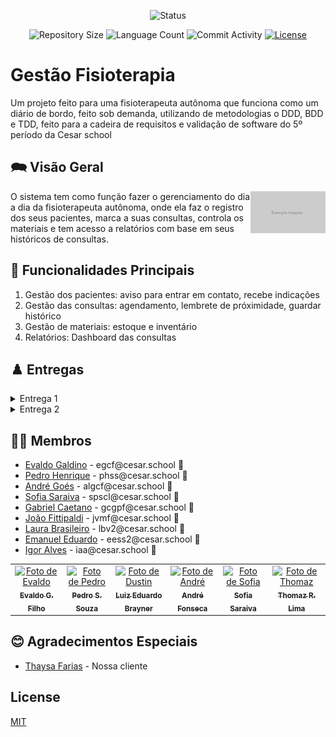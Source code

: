 <p align="center">
  <img
    src="https://img.shields.io/badge/Status-Em%20desenvolvimento-green?style=flat-square"
    alt="Status"
  />
</p>

<p align="center">
  <img
    src="https://img.shields.io/github/repo-size/P-E-N-T-E-S/GerenciamentoFisioterapia?style=flat"
    alt="Repository Size"
  />
  <img
    src="https://img.shields.io/github/languages/count/P-E-N-T-E-S/GerenciamentoFisioterapia?style=flat&logo=python"
    alt="Language Count"
  />
  <img
    src="https://img.shields.io/github/commit-activity/t/P-E-N-T-E-S/GerenciamentoFisioterapia?style=flat&logo=github"
    alt="Commit Activity"
  />
  <a href="LICENSE.md"
    ><img
      src="https://img.shields.io/github/license/P-E-N-T-E-S/GerenciamentoFisioterapia"
      alt="License"
  /></a>
</p>

# Gestão Fisioterapia

Um projeto feito para uma fisioterapeuta autônoma que funciona como um diário de bordo, feito sob demanda, utilizando de metodologias o DDD, BDD e TDD, feito para a cadeira de requisitos e validação de software do 5º período da Cesar school

## 🗪 Visão Geral

<p float="left">

<img align="right" width="120" src="https://raw.githubusercontent.com/iuricode/readme-template/main/repositorio/imagem.png" />

O sistema tem como função fazer o gerenciamento do dia a dia da fisioterapeuta autônoma, onde ela faz o registro dos seus pacientes, marca a suas consultas, controla os materiais e tem acesso a relatórios com base em seus históricos de consultas.
## 🔧 Funcionalidades Principais

1. Gestão dos pacientes: aviso para entrar em contato, recebe indicações
2. Gestão das consultas: agendamento, lembrete de próximidade, guardar histórico
3. Gestão de materiais: estoque e inventário
4. Relatórios: Dashboard das consultas

## ♟️ Entregas

<details>

<summary>Entrega 1</summary>
<ul>
    <li>
    <a  href="https://pentes.avion.io/share/rMEx4uoSs35LaZw2G"
      >Link do Mapa de histórias</a
    >
  </li>
  <li>
    <a  href="https://www.figma.com/design/RQD45wPlrDveFCozzZ16It/Sistema-de-Fisio?node-id=0-1&p=f&t=DX9cQbbUaJInFRp5-0"
      >Protótipo no Figma</a
    >
  </li>
  <li>
    <a  href="https://docs.google.com/document/d/1HD12ChluGqeoDAyACaM8xIHjvtT3AUhvxlN8K0T7qeQ/edit?usp=share_link"
      >Histórias</a
    >
  </li>
  <li>
    <a  href="https://docs.google.com/document/d/1bIRF9bYow_pN9eITrcJNARdONx5PzmwSmZoP3UjmByU/edit?usp=share_link"
      >Descrição do domínio</a
    >
  </li>
</ul>

</details>
<details>

<summary>Entrega 2</summary>
<ul>
  <li>
    <a  href=""
      >Apresentação do Protótipo</a
    >
  </li>
</ul>
</details>

## 👩‍💻 Membros

<ul>
  <li>
    <a href="https://evaldocunhaf.github.io/site-portfolio/">Evaldo Galdino</a> - egcf@cesar.school 📩
  </li>
  <li>
    <a href="">Pedro Henrique</a> - phss@cesar.school 📩
  </li>
  <li>
    <a href="">André Goés</a> - algcf@cesar.school 📩
  </li>
  <li>
    <a href="">Sofia Saraiva</a> - spscl@cesar.school 📩
  </li>
  <li>
    <a href="">Gabriel Caetano</a> - gcgpf@cesar.school 📩
  </li>
  <li>
    <a href="">João Fittipaldi</a> - jvmf@cesar.school 📩
  </li>
   <li>
    <a href="">Laura Brasileiro</a> - lbv2@cesar.school 📩
  </li>
    <li>
    <a href="">Emanuel Eduardo</a> - eess2@cesar.school 📩
  </li>
     <li>
    <a href="">Igor Alves</a> - iaa@cesar.school 📩
  </li>
</ul>

<table>
  <tr>
    <td align="center">
      <a href="https://github.com/evaldocunhaf">
        <img src="https://avatars3.githubusercontent.com/evaldocunhaf" width="100px;" alt="Foto de Evaldo"/><br>
        <sub>
          <b>Evaldo G. Filho</b>
        </sub>
      </a>
    </td>
    <td align="center">
      <a href="https://github.com/hsspedro">
        <img src="https://avatars.githubusercontent.com/hsspedro" width="100px;" alt="Foto de Pedro"/><br>
        <sub>
          <b>Pedro S. Souza</b>
        </sub>
      </a>
    </td>
    <td align="center">
      <a href="https://github.com/Luiz-Edu0202">
        <img src="https://avatars.githubusercontent.com/Luiz-Edu0202" width="100px;" alt="Foto de Dustin"/><br>
        <sub>
          <b>Luiz Eduardo Brayner</b>
        </sub>
      </a>
    </td>
    <td align="center">
      <a href="https://github.com/Nerebo">
        <img src="https://avatars.githubusercontent.com/Nerebo" width="100px;" alt="Foto de André"/><br>
        <sub>
          <b>André Fonseca</b>
        </sub>
      </a>
    </td>
    <td align="center">
      <a href="https://github.com/Sofia-Saraiva">
        <img src="https://avatars.githubusercontent.com/Sofia-Saraiva" width="100px;" alt="Foto de Sofia"/><br>
        <sub>
          <b>Sofia Saraiva</b>
        </sub>
      </a>
    </td>
    <td align="center">
      <a href="https://github.com/Thomazrlima">
        <img src="https://avatars3.githubusercontent.com/Thomazrlima" width="100px;" alt="Foto de Thomaz"/><br>
        <sub>
          <b>Thomaz R. Lima</b>
        </sub>
      </a>
    </td>
  </tr>
</table>

## 😊 Agradecimentos Especiais

<ul>
  <li>
    <a href="">Thaysa Farias</a> - Nossa cliente
  </li>
</ul>

## License

[MIT](https://github.com/P-E-N-T-E-S/Kolekto/blob/master/LICENSE.md)
